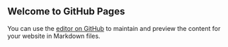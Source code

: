## Welcome to GitHub Pages

You can use the [editor on GitHub](https://github.com/vektor8891/interlinear-bible/edit/gh-pages/index.md) to maintain and preview the content for your website in Markdown files.